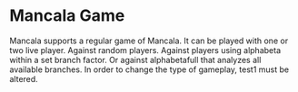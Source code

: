 # Mancala Game

Mancala supports a regular game of Mancala. It can be played with one or two live player. Against random players. 
Against players using alphabeta within a set branch factor. 
Or against alphabetafull that analyzes all available branches.
In order to change the type of gameplay, test1 must be altered.
